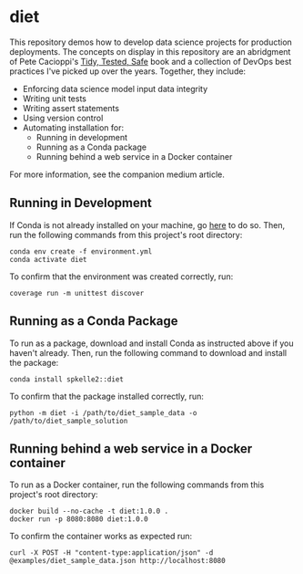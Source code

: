 # diet

This repository demos how to develop data science projects for production
deployments. The concepts on display in this repository are an abridgment of
Pete Cacioppi's [Tidy, Tested, Safe](https://github.com/ticdat/tidy_tested_safe/wiki)
book and a collection of DevOps best practices I've picked up over the years.
Together, they include:
* Enforcing data science model input data integrity
* Writing unit tests
* Writing assert statements
* Using version control
* Automating installation for:
  * Running in development
  * Running as a Conda package
  * Running behind a web service in a Docker container

For more information, see the companion medium article. 

## Running in Development
If Conda is not already installed on your machine, go [here](https://docs.conda.io/projects/miniconda/en/latest/)
to do so. Then, run the following commands from this project's root directory:
```commandline
conda env create -f environment.yml
conda activate diet
```
To confirm that the environment was created correctly, run:
```commandline
coverage run -m unittest discover
```

## Running as a Conda Package
To run as a package, download and install Conda as instructed above if you haven't
already. Then, run the following command to download and install the package:
```commandline
conda install spkelle2::diet
```
To confirm that the package installed correctly, run:
```commandline
python -m diet -i /path/to/diet_sample_data -o /path/to/diet_sample_solution
```

## Running behind a web service in a Docker container
To run as a Docker container, run the following commands from this project's root directory:
```commandline
docker build --no-cache -t diet:1.0.0 .
docker run -p 8080:8080 diet:1.0.0
```
To confirm the container works as expected run:
```commandline
curl -X POST -H "content-type:application/json" -d @examples/diet_sample_data.json http://localhost:8080
```
